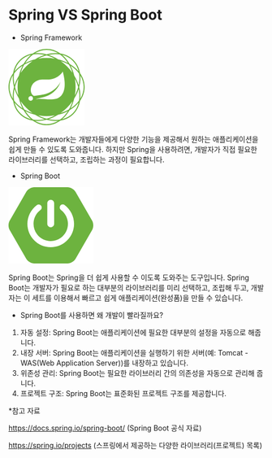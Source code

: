 # Spring VS Spring Boot

* Spring Framework

![스프링 마크](img/spring/1.png)

Spring Framework는 개발자들에게 다양한 기능을 제공해서 원하는 애플리케이션을 쉽게 만들 수 있도록 도와줍니다. 
하지만 Spring을 사용하려면, 개발자가 직접 필요한 라이브러리를 선택하고, 조립하는 과정이 필요합니다. 

* Spring Boot

![스프링부트 마크](img/spring/2.png)

Spring Boot는 Spring을 더 쉽게 사용할 수 이도록 도와주는 도구입니다. 
Spring Boot는 개발자가 필요로 하는 대부분의 라이브러리를 미리 선택하고, 조립해 두고, 개발자는 이 세트를 이용해서 빠르고 쉽게 애플리케이션(완성품)을 만들 수 있습니다.


* Spring Boot를 사용하면 왜 개발이 빨라질까요?

1. 자동 설정: Spring Boot는 애플리케이션에 필요한 대부분의 설정을 자동으로 해줍니다.
2. 내장 서버: Spring Boot는 애플리케이션을 실행하기 위한 서버(예: Tomcat - WAS(Web Application Server))를 내장하고 있습니다. 
3. 위존성 관리: Spring Boot는 필요한 라이브러리 간의 의존성을 자동으로 관리해 줍니다. 
4. 프로젝트 구조: Spring Boot는 표준화된 프로젝트 구조를 제공합니다. 


*참고 자료

https://docs.spring.io/spring-boot/
(Spring Boot 공식 자료)

https://spring.io/projects
(스프링에서 제공하는 다양한 라이브러리(프로젝트) 목록)


